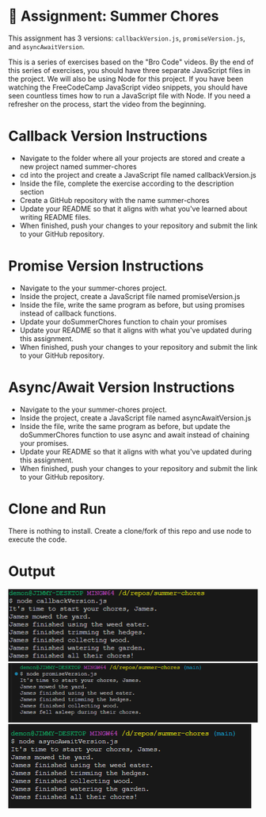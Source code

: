 
# 🔭 Assignment: Summer Chores

This assignment has 3 versions: `callbackVersion.js`, `promiseVersion.js`, and `asyncAwaitVersion`.

This is a series of exercises based on the "Bro Code" videos. By the end of this series of exercises, you should have three separate JavaScript files in the project. We will also be using Node for this project. If you have been watching the FreeCodeCamp JavaScript video snippets, you should have seen countless times how to run a JavaScript file with Node. If you need a refresher on the process, start the video from the beginning.  

# Callback Version Instructions

- Navigate to the folder where all your projects are stored and create a new project named summer-chores
- cd into the project and create a JavaScript file named callbackVersion.js
- Inside the file, complete the exercise according to the description section
- Create a GitHub repository with the name summer-chores
- Update your README so that it aligns with what you've learned about writing README files.
- When finished, push your changes to your repository and submit the link to your GitHub repository.  

# Promise Version Instructions

- Navigate to the your summer-chores project.
- Inside the project, create a JavaScript file named promiseVersion.js
- Inside the file, write the same program as before, but using promises instead of callback functions.
- Update your doSummerChores function to chain your promises
- Update your README so that it aligns with what you've updated during this assignment.
- When finished, push your changes to your repository and submit the link to your GitHub repository.  

# Async/Await Version Instructions

- Navigate to the your summer-chores project.
- Inside the project, create a JavaScript file named asyncAwaitVersion.js
- Inside the file, write the same program as before, but update the doSummerChores function to use async and await instead of chaining your promises.
- Update your README so that it aligns with what you've updated during this assignment.
- When finished, push your changes to your repository and submit the link to your GitHub repository.  

# Clone and Run

There is nothing to install. Create a clone/fork of this repo and use node to execute the code.

# Output

![callbackVersion.js output](image1.png)
![promiseVersion.js output](image2.png)
![asyncAwaitVersion.js output](image3.png)